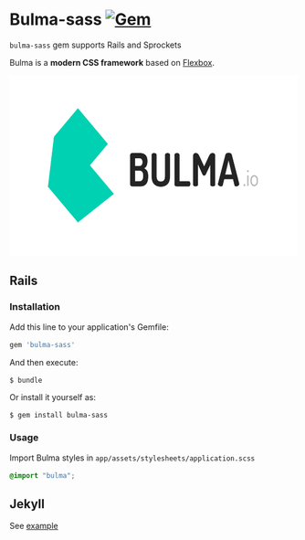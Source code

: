 # Bulma-sass [![Gem](https://img.shields.io/gem/v/bulma-sass.svg?style=flat&color=grees)](http://rubygems.org/gems/bulma-sass "View this project in Rubygems")

`bulma-sass` gem supports Rails and Sprockets

Bulma is a **modern CSS framework** based on [Flexbox](https://developer.mozilla.org/en-US/docs/Web/CSS/CSS_Flexible_Box_Layout/Using_CSS_flexible_boxes).

<a href="https://bulma.io"><img src="https://raw.githubusercontent.com/jgthms/bulma/master/docs/images/bulma-banner.png" alt="Bulma: a Flexbox CSS framework" style="max-width:100%;" width="600" height="315"></a>

## Rails 

### Installation

Add this line to your application's Gemfile:

```ruby
gem 'bulma-sass'
```

And then execute:

    $ bundle

Or install it yourself as:

    $ gem install bulma-sass

### Usage

Import Bulma styles in `app/assets/stylesheets/application.scss`

```css
@import "bulma";
```

## Jekyll

See [example](./docs)
